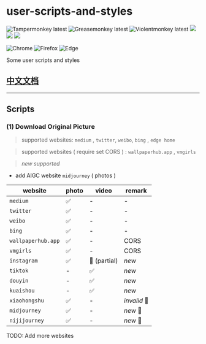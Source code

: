 
# user-scripts-and-styles
![Tampermonkey latest](https://img.shields.io/badge/🦍%20Tampermonkey-latest-lightgrey.svg?style=flat-square&labelColor=999&color=555) 
![Greasemonkey latest](https://img.shields.io/badge/🐒%20Greasemonkey-latest-lightgrey.svg?style=flat-square&labelColor=999&color=555) 
![Violentmonkey latest](https://img.shields.io/badge/🦧%20Violentmonkey-latest-lightgrey.svg?style=flat-square&labelColor=999&color=555) 
[![](https://data.jsdelivr.com/v1/package/gh/hz2/user-scripts-and-styles/badge)](https://www.jsdelivr.com/package/gh/hz2/user-scripts-and-styles) 
[![](https://img.shields.io/badge/greasyfork-hz2-lightgrey.svg?style=flat-square&labelColor=999&color=555)](https://greasyfork.org/zh-CN/users/89722-hz2)
[![](https://img.shields.io/badge/userstyles-%E4%BA%91%E4%B8%89-lightgrey.svg?style=flat-square&labelColor=999&color=555)](https://userstyles.org/users/277694)

![Chrome](https://img.shields.io/static/v1.svg?style=flat-square&label=Chrome&message=latest&color=yellow&labelColor=999&logo=google-chrome&logoColor=fff) 
![Firefox](https://img.shields.io/static/v1.svg?style=flat-square&label=Firefox&message=latest&color=ff6d18&labelColor=999&logo=firefox-browser&logoColor=fff) 
![Edge](https://img.shields.io/static/v1.svg?style=flat-square&label=Edge&message=latest&color=2ec1de&labelColor=999&logo=microsoft-edge&logoColor=fff) 

Some user scripts and styles

## [中文文档](./README-zh.md)


---

## Scripts

### (1) Download Original Picture

> supported websites: `medium` , `twitter`, `weibo`, `bing` , `edge home`

> supported websites ( require set CORS ) : `wallpaperhub.app` , `vmgirls` 

> *new supported* 
- add AIGC website `midjourney` ( photos )



| website | photo | video | remark |
| --- | --- | --- | --- |
| `medium` | ✅ | - | - |
| `twitter` | ✅ | - | - |
| `weibo` | ✅ | - | - |
| `bing` | ✅ | - | - |
| `wallpaperhub.app` | ✅ | - | CORS |
| `vmgirls` | ✅ | - | CORS |
| `instagram` | ✅ | 🔘 (partial) | *new* |
| `tiktok` | - | ✅ | *new* |
| `douyin` | - | ✅ | *new* |
| `kuaishou` | - | ✅ | *new* |
| `xiaohongshu` | ✅ | - | *invalid* 🚧 |
| `midjourney` | ✅ | - | *new* 🤖 |
| `nijijourney` | ✅ | - | *new* 🤖 |



TODO: Add more websites
